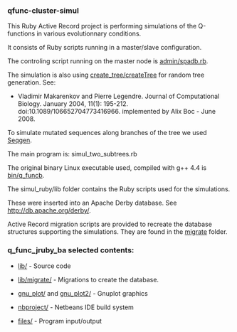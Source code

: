 ### qfunc-cluster-simul


This Ruby Active Record project is performing simulations of the Q-functions in various evolutionnary conditions.

It consists of Ruby scripts running in a master/slave configuration.

The controling script running on the master node is [admin/spadb.rb](admin/spadm.rb).

The simulation is also using [create_tree/createTree](create_tree/createTree) for random tree generation.
See:
- Vladimir Makarenkov and Pierre Legendre. 
Journal of Computational Biology. January 2004, 11(1): 195-212. doi:10.1089/106652704773416966. 
implemented by Alix Boc - June 2008.

To simulate mutated sequences along branches of the tree we used [Seqgen](http://tree.bio.ed.ac.uk/software/seqgen/).

The main program is: 
simul_two_subtrees.rb

The original binary Linux executable used, compiled with g++ 4.4 is [bin/q_funcb](bin/q_funcb).


The simul_ruby/lib folder contains the Ruby scripts used for the simulations.

These were inserted into an Apache Derby database.
See http://db.apache.org/derby/. 

Active Record migration scripts are provided to recreate the database structures supporting the simulations.
They are found in the [migrate](migrate) folder.


### q_func_jruby_ba selected contents:

  * [lib/](lib/) - Source code 
  * [lib/migrate/](lib/migrate/) - Migrations to create the database. 
  
  * [gnu_plot/](gnu_plot/) and [gnu_plot2/](gnu_plot2/) - Gnuplot graphics
  * [nbproject/](nbproject/) - Netbeans IDE build system
  * [files/](files/) - Program input/output
  

  





